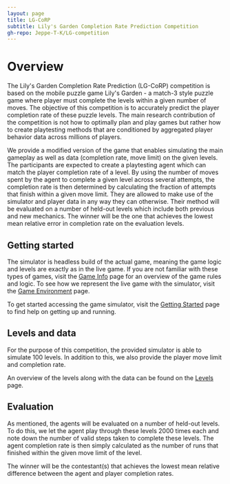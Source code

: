 ```yaml
---
layout: page
title: LG-CoRP
subtitle: Lily's Garden Completion Rate Prediction Competition
gh-repo: Jeppe-T-K/LG-competition
---
```


# Overview

The Lily's Garden Completion Rate Prediction (LG-CoRP) competition is based on the mobile puzzle game Lily's Garden - a match-3 style puzzle game where player must complete the levels within a given number of moves.
The objective of this competition is to accurately predict the player completion rate of these puzzle levels.
The main research contribution of the competition is not how to optimally plan and play games but rather how to create playtesting methods that are conditioned by aggregated player behavior data across millions of players.

We provide a modified version of the game that enables simulating the main gameplay as well as data (completion rate, move limit) on the given levels.
The participants are expected to create a playtesting agent which can match the player completion rate of a level. By using the number of moves spent by the agent to complete a given level across several attempts, the completion rate is then determined by calculating the fraction of attempts that finish within a given move limit.
They are allowed to make use of the simulator and player data in any way they can otherwise.
Their method will be evaluated on a number of held-out levels which include both previous and new mechanics. The winner will be the one that achieves the lowest mean relative error in completion rate on the evaluation levels.


## Getting started

The simulator is headless build of the actual game, meaning the game logic and levels are exactly as in the live game. If you are not familiar with these types of games, visit the [Game Info](gameinfo) page for an overview of the game rules and logic. To see how we represent the live game with the simulator, visit the [Game Environment](environment) page.

To get started accessing the game simulator, visit the [Getting Started](setup) page to find help on getting up and running.


## Levels and data

For the purpose of this competition, the provided simulator is able to simulate 100 levels. In addition to this, we also provide the player move limit and completion rate.

An overview of the levels along with the data can be found on the [Levels](levels) page.


## Evaluation

As mentioned, the agents will be evaluated on a number of held-out levels. To do this, we let the agent play through these levels 2000 times each and note down the number of valid steps taken to complete these levels. The agent completion rate is then simply calculated as the number of runs that finished within the given move limit of the level.

The winner will be the contestant(s) that achieves the lowest mean relative difference between the agent and player completion rates.
